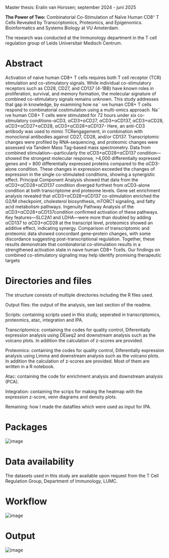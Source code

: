 Master thesis:
Eralin van Horssen; september 2024 - juni 2025

**The Power of Two:** Combinatorial Co-Stimulation of Naïve Human CD8⁺ T Cells Revealed by Transcriptomics, Proteomics, and Epigenomics. 
Bioinformatics and Systems Biology at VU Amsterdam. 

The research was conducted at the Immunology department in the T cell regulation group of Leids Universitair Medisch Centrum.

# Abstract
Activation of naive human CD8+ T cells requires both T cell receptor (TCR) stimulation and co-stimulatory signals. While individual co-stimulatory receptors such as CD28, CD27, and CD137 (4-1BB) have known roles in proliferation, survival, and memory formation, the molecular signature of combined co-stimulatory signals remains unknown. This study addresses that gap in knowledge, by examining how na¨ ıve human CD8+ T cells respond to combinatorial costimulation using a multi-omics approach. Na¨ ıve human CD8+ T cells were stimulated for 72 hours under six co-stimulatory conditions-αCD3, αCD3+αCD27, αCD3+αCD137, αCD3+αCD28, αCD3+αCD27+αCD28, αCD3+αCD28+αCD137- Here, an anti-CD3 antibody was used to mimic TCRengagement, in combination with monoclonal antibodies against CD27, CD28, and/or CD137. Transcriptomic changes were profiled by RNA-sequencing, and proteomic changes were assessed via Tandem Mass Tag-based mass spectrometry. Data from combined stimulation—particularly the αCD3+αCD28+αCD137 condition— showed the strongest molecular response, >4,000 differentially expressed genes and > 800 differentially expressed proteins compared to the αCD3-alone condition. These changes in expression exceeded the changes of expression in the single co-stimulated conditions, showing a synergistic effect. Principal Component Analysis showed that data from the αCD3+αCD28+αCD137 condition diverged furthest from αCD3-alone condition at both transcriptome and proteome levels. Gene set enrichment analysis revealed that αCD3+αCD28+αCD137 co-stimulation enriched the G2/M checkpoint, cholesterol biosynthesis, mTORC1 signaling, and fatty acid metabolism pathways. Ingenuity Pathway Analysis of the αCD3+αCD28+αCD137condition confirmed activation of these pathways. Key features—SLC2A1 and LDHA—were more than doubled by adding αCD137 to αCD3+αCD28 at the transcript level, proteomics showed an additive effect, indicating synergy. Comparison of transcriptomic and proteomic data showed concordant gene–protein changes, with some discordance suggesting post-transcriptional regulation. Together, these results demonstrate that combinatorial co-stimulation results in a strengthened activation state in naıve human CD8+ Tcells. Our findings on combined co-stimulatory signaling may help identify promising therapeutic targets



# Directories and files 

The structure consists of multiple directories including the R files used.

Output files: the output of the analysis, see last section of the readme. 

Scripts: containing scripts used in this study, seperated in transcriptomics, proteomics, atac, integration and IPA. 

Transcriptomics: containing the codes for quality control, Diferentially expression analysis using DEseq2 and downstream analysis such as the volcano plots. In addition the calculation of z-scores are provided.

Proteomics: containing the codes for quality control, Diferentially expression analysis using Limma and downstream analysis such as the volcano plots. In addition the calculation of z-scores are provided. Most of them are written in a R notebook. 

Atac: containing the code for enrichment analysis and downstream analysis (PCA).

Integration: containing the scrips for making the heatmap with the expression z-score, venn diagrams and density plots. 

Remaining: how I made the datafiles which were used as input for IPA. 


# Packages
![image](https://github.com/user-attachments/assets/771643b8-1d7d-4178-878f-9785388f9082)
 

# Data availability 
The datasets used in this study are available upon request from the T Cell Regulation Group, Department of Immunology, LUMC.

# Workflow
![image](https://github.com/user-attachments/assets/0f19444d-6289-44c9-9384-a947d24439c5)


# Output
![image](https://github.com/user-attachments/assets/3e107f9c-f903-4df3-9246-7ac44b6f5235)

